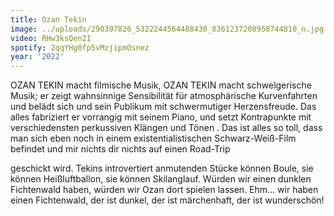 ```yaml
---
title: Ozan Tekin
image: ../uploads/290397826_5322244564488430_8361237208958744810_n.jpg
video: RHw3ksQen2I
spotify: 2qqYHg0fp5vMzjipmOsnez
year: '2022'
---
```

OZAN TEKIN macht filmische Musik, OZAN TEKIN macht schwelgerische Musik; er zeigt wahnsinnige Sensibilität für atmosphärische Kurvenfahrten und belädt sich und sein Publikum mit schwermutiger Herzensfreude. Das alles fabriziert er vorrangig mit seinem Piano, und setzt Kontrapunkte mit verschiedensten perkussiven Klängen und Tönen . Das ist alles so toll, dass man sich eben noch in einem existentialistischen Schwarz-Weiß-Film befindet und mir nichts dir nichts auf einen Road-Trip 

geschickt wird. Tekins introvertiert anmutenden Stücke können Boule, sie können Heißluftballon, sie können Skilanglauf. Würden wir einen dunklen Fichtenwald haben, würden wir Ozan dort spielen lassen. Ehm… wir haben einen Fichtenwald, der ist dunkel, der ist märchenhaft, der ist wunderschön!